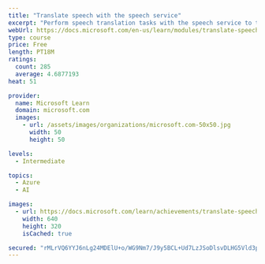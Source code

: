```yaml
---
title: "Translate speech with the speech service"
excerpt: "Perform speech translation tasks with the speech service to translate spoken text to different languages."
webUrl: https://docs.microsoft.com/en-us/learn/modules/translate-speech-speech-service/
type: course
price: Free
length: PT18M
ratings:
  count: 285
  average: 4.6877193
heat: 51

provider:
  name: Microsoft Learn
  domain: microsoft.com
  images:
    - url: /assets/images/organizations/microsoft.com-50x50.jpg
      width: 50
      height: 50

levels:
  - Intermediate

topics:
  - Azure
  - AI

images:
  - url: https://docs.microsoft.com/learn/achievements/translate-speech-speech-service-social.png
    width: 640
    height: 320
    isCached: true

secured: "rMLrVQ6YYJ6nLg24MDElU+o/WG9Nm7/J9y5BCL+Ud7LzJSoDlsvDLHG5Vld3pAmVUAVYwK8K82FTrAhNOsojE5eIl7u2MLZhc436thvIya5H4eiGKZxSQuxA10rmGNLNrefJGwhgsMfzChJ5v3kVCeCN/Mml4YKqudXflDyGbHHX30r+QayMcH9ghOLIBr8f43sZz8mB4vpMxaTwVWIdIFxFYlvVG0+LPPFXlX0TqG05/FKqXog8ZCdVpo1QLA1idyH6kD3gXQXhyLf49H4fi6ewAYDSAvSTKPbg5LYrJPum9U8zaNicDzGQa+nP6xTj2d0hAkZUaNYNoum6HyGzjSy4cSjNsZKiSvgcX8F75TBXC54VVrtg4I2k5AZ6bNiAu1oUc85qklaSSfLJ8kcCCjPv/yluqcV/8aK5SEZq06c=;axFqvdoFm9ivhXQiIM0qzA=="
---
```


